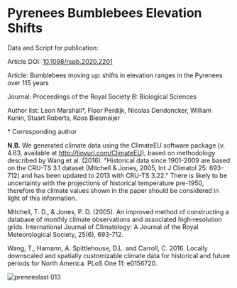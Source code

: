 # Pyrenees Bumblebees Elevation Shifts
Data and Script for publication:

Article DOI: [10.1098/rspb.2020.2201 ](10.1098/rspb.2020.2201 )

Article: Bumblebees moving up: shifts in elevation ranges in the Pyrenees over 115 years

Journal: Proceedings of the Royal Society B: Biological Sciences

Author list: Leon Marshall*, Floor Perdijk, Nicolas Dendoncker, William Kunin, Stuart Roberts, Koos Biesmeijer

\* Corresponding author

**N.B.** We generated climate data using the ClimateEU software package (v. 4.63, available at http://tinyurl.com/ClimateEU), based on methodology described by Wang et al. (2016).
"Historical data since 1901-2009 are based on the CRU-TS 3.1 dataset (Mitchell & Jones, 2005, Int J Climatol 25: 693-712) and has been updated to 2013 with CRU-TS 3.22." There is likely to be uncertainty with the projections of historical temperature pre-1950, therefore the climate values shown in the paper should be considered in light of this information. 

Mitchell, T. D., & Jones, P. D. (2005). An improved method of constructing a database of monthly climate observations and associated high‐resolution grids. International Journal of Climatology: A Journal of the Royal Meteorological Society, 25(6), 693-712. 

Wang, T., Hamann, A. Spittlehouse, D.L. and Carroll, C. 2016. Locally downscaled and spatially customizable climate data for historical and future periods for North America. PLoS One 11: e0156720.   


![preneeslast 013](https://user-images.githubusercontent.com/33490288/96590862-d0cff600-12e6-11eb-8c70-2ff50e09bf6e.jpg)

